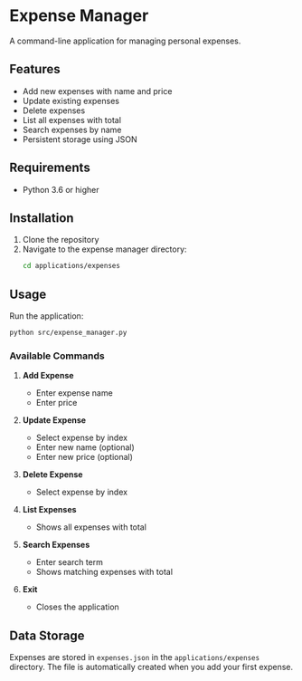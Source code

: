# Expense Manager

A command-line application for managing personal expenses.

## Features

- Add new expenses with name and price
- Update existing expenses
- Delete expenses
- List all expenses with total
- Search expenses by name
- Persistent storage using JSON

## Requirements

- Python 3.6 or higher

## Installation

1. Clone the repository
2. Navigate to the expense manager directory:
   ```bash
   cd applications/expenses
   ```

## Usage

Run the application:
```bash
python src/expense_manager.py
```

### Available Commands

1. **Add Expense**
   - Enter expense name
   - Enter price

2. **Update Expense**
   - Select expense by index
   - Enter new name (optional)
   - Enter new price (optional)

3. **Delete Expense**
   - Select expense by index

4. **List Expenses**
   - Shows all expenses with total

5. **Search Expenses**
   - Enter search term
   - Shows matching expenses with total

6. **Exit**
   - Closes the application

## Data Storage

Expenses are stored in `expenses.json` in the `applications/expenses` directory. The file is automatically created when you add your first expense. 